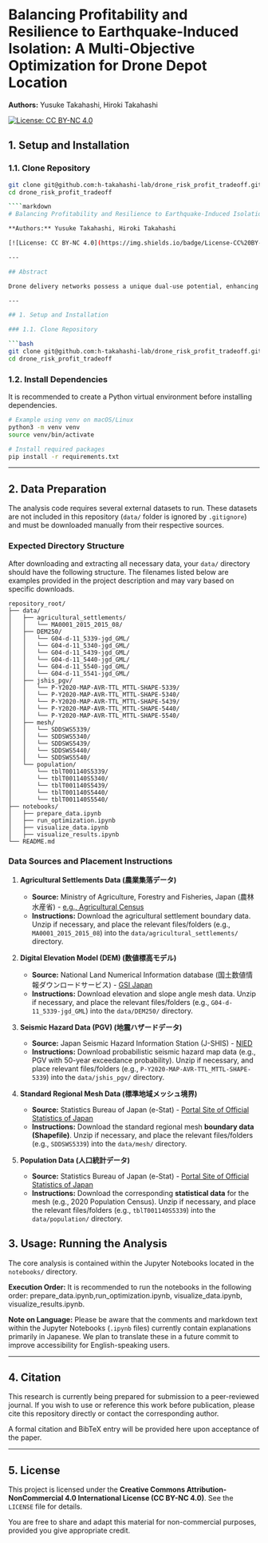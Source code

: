 # Balancing Profitability and Resilience to Earthquake-Induced Isolation: A Multi-Objective Optimization for Drone Depot Location

**Authors:** Yusuke Takahashi, Hiroki Takahashi

[![License: CC BY-NC 4.0](https://img.shields.io/badge/License-CC%20BY--NC%204.0-lightgrey.svg)](https://creativecommons.org/licenses/by-nc/4.0/)


## 1. Setup and Installation

### 1.1. Clone Repository

```bash
git clone git@github.com:h-takahashi-lab/drone_risk_profit_tradeoff.git
cd drone_risk_profit_tradeoff

````markdown
# Balancing Profitability and Resilience to Earthquake-Induced Isolation: A Multi-Objective Optimization for Drone Depot Location

**Authors:** Yusuke Takahashi, Hiroki Takahashi

[![License: CC BY-NC 4.0](https://img.shields.io/badge/License-CC%20BY--NC%204.0-lightgrey.svg)](https://creativecommons.org/licenses/by-nc/4.0/)

---

## Abstract

Drone delivery networks possess a unique dual-use potential, enhancing commercial profitability during normal operations while providing critical logistics support for disaster resilience. While existing models often address these objectives separately or rely on abstract risk metrics, this study develops a multi-objective optimization model to strategically locate drone depots that explicitly accounts for the risk of community isolation following earthquakes. Our mixed-integer linear programming model quantifies the resilience objective by integrating a physics-based risk assessment that connects seismic shaking and topography to landslide probability and road failure, ultimately estimating community isolation risk. Applying the model to a case study in Japan, we derive a Pareto frontier demonstrating that a significant reduction in expected isolated population is achievable with only a minor sacrifice in profit. Furthermore, our sensitivity analysis reveals that increasing the number of depots qualitatively shifts the optimal deployment strategy from a general compromise to a specialized approach, balancing profit-focused and resilience-focused depots. This framework provides a quantitative tool for public and private decision-makers to design economically viable and socially robust dual-use logistics networks.

---

## 1. Setup and Installation

### 1.1. Clone Repository

```bash
git clone git@github.com:h-takahashi-lab/drone_risk_profit_tradeoff.git
cd drone_risk_profit_tradeoff
````

### 1.2. Install Dependencies

It is recommended to create a Python virtual environment before installing dependencies.

```bash
# Example using venv on macOS/Linux
python3 -m venv venv
source venv/bin/activate

# Install required packages
pip install -r requirements.txt
```

-----

## 2. Data Preparation

The analysis code requires several external datasets to run. These datasets are not included in this repository (`data/` folder is ignored by `.gitignore`) and must be downloaded manually from their respective sources.

### Expected Directory Structure

After downloading and extracting all necessary data, your `data/` directory should have the following structure. The filenames listed below are examples provided in the project description and may vary based on specific downloads.

```text
repository_root/
├── data/
│   ├── agricultural_settlements/
│   │   └── MA0001_2015_2015_08/     
│   ├── DEM250/
│   │   └── G04-d-11_5339-jgd_GML/   
│   │   └── G04-d-11_5340-jgd_GML/   
│   │   └── G04-d-11_5439-jgd_GML/   
│   │   └── G04-d-11_5440-jgd_GML/   
│   │   └── G04-d-11_5540-jgd_GML/   
│   │   └── G04-d-11_5541-jgd_GML/   
│   ├── jshis_pgv/
│   │   └── P-Y2020-MAP-AVR-TTL_MTTL-SHAPE-5339/ 
│   │   └── P-Y2020-MAP-AVR-TTL_MTTL-SHAPE-5340/ 
│   │   └── P-Y2020-MAP-AVR-TTL_MTTL-SHAPE-5439/ 
│   │   └── P-Y2020-MAP-AVR-TTL_MTTL-SHAPE-5440/ 
│   │   └── P-Y2020-MAP-AVR-TTL_MTTL-SHAPE-5540/ 
│   ├── mesh/
│   │   └── SDDSWS5339/             
│   │   └── SDDSWS5340/    
│   │   └── SDDSWS5439/    
│   │   └── SDDSWS5440/    
│   │   └── SDDSWS5540/    
│   └── population/
│       └── tblT001140S5339/         
│       └── tblT001140S5340/         
│       └── tblT001140S5439/         
│       └── tblT001140S5440/         
│       └── tblT001140S5540/         
├── notebooks/
│   ├── prepare_data.ipynb
│   ├── run_optimization.ipynb
│   ├── visualize_data.ipynb
│   ├── visualize_results.ipynb
└── README.md
```


### Data Sources and Placement Instructions 

1.  **Agricultural Settlements Data (農業集落データ)**
    * **Source:** Ministry of Agriculture, Forestry and Fisheries, Japan (農林水産省) - [e.g., Agricultural Census](https://www.maff.go.jp/j/tokei/)
    * **Instructions:** Download the agricultural settlement boundary data. Unzip if necessary, and place the relevant files/folders (e.g., `MA0001_2015_2015_08`) into the `data/agricultural_settlements/` directory.

2.  **Digital Elevation Model (DEM) (数値標高モデル)**
    * **Source:** National Land Numerical Information database (国土数値情報ダウンロードサービス) - [GSI Japan](https://nlftp.mlit.go.jp/ksj/gml/datalist/KsjTmplt-G04-d.html)
    * **Instructions:** Download elevation and slope angle mesh data. Unzip if necessary, and place the relevant files/folders (e.g., `G04-d-11_5339-jgd_GML`) into the `data/DEM250/` directory.

3.  **Seismic Hazard Data (PGV) (地震ハザードデータ)**
    * **Source:** Japan Seismic Hazard Information Station (J-SHIS) - [NIED](https://www.j-shis.bosai.go.jp/download)
    * **Instructions:** Download probabilistic seismic hazard map data (e.g., PGV with 50-year exceedance probability). Unzip if necessary, and place relevant files/folders (e.g., `P-Y2020-MAP-AVR-TTL_MTTL-SHAPE-5339`) into the `data/jshis_pgv/` directory.

4.  **Standard Regional Mesh Data (標準地域メッシュ境界)**
    * **Source:** Statistics Bureau of Japan (e-Stat) - [Portal Site of Official Statistics of Japan](https://www.e-stat.go.jp/gis/statmap-search?type=1)
    * **Instructions:** Download the standard regional mesh **boundary data (Shapefile)**. Unzip if necessary, and place the relevant files/folders (e.g., `SDDSWS5339`) into the `data/mesh/` directory.

5.  **Population Data (人口統計データ)**
    * **Source:** Statistics Bureau of Japan (e-Stat) - [Portal Site of Official Statistics of Japan](https://www.e-stat.go.jp/gis/statmap-search?type=1)
    * **Instructions:** Download the corresponding **statistical data** for the mesh (e.g., 2020 Population Census). Unzip if necessary, and place the relevant files/folders (e.g., `tblT001140S5339`) into the `data/population/` directory.


## 3. Usage: Running the Analysis

The core analysis is contained within the Jupyter Notebooks located in the `notebooks/` directory.

**Execution Order:**
It is recommended to run the notebooks in the following order: prepare_data.ipynb,run_optimization.ipynb, visualize_data.ipynb, visualize_results.ipynb.

**Note on Language:** Please be aware that the comments and markdown text within the Jupyter Notebooks (`.ipynb` files) currently contain explanations primarily in Japanese. We plan to translate these in a future commit to improve accessibility for English-speaking users.

-----

## 4. Citation

This research is currently being prepared for submission to a peer-reviewed journal. If you wish to use or reference this work before publication, please cite this repository directly or contact the corresponding author.

A formal citation and BibTeX entry will be provided here upon acceptance of the paper.

-----

## 5. License

This project is licensed under the **Creative Commons Attribution-NonCommercial 4.0 International License (CC BY-NC 4.0)**. See the `LICENSE` file for details.

You are free to share and adapt this material for non-commercial purposes, provided you give appropriate credit.

```
```